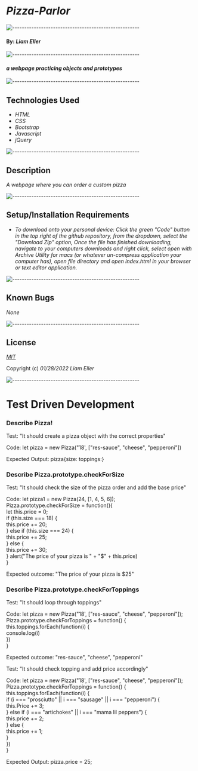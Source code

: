 # _Pizza-Parlor_

![-----------------------------------------------------](https://raw.githubusercontent.com/andreasbm/readme/master/assets/lines/aqua.png)

#### By: _**Liam Eller**_

![-----------------------------------------------------](https://raw.githubusercontent.com/andreasbm/readme/master/assets/lines/aqua.png)

#### _a webpage practicing objects and prototypes_

![-----------------------------------------------------](https://raw.githubusercontent.com/andreasbm/readme/master/assets/lines/aqua.png)

## Technologies Used

* _HTML_
* _CSS_
* _Bootstrap_
* _Javascript_
* _jQuery_

![-----------------------------------------------------](https://raw.githubusercontent.com/andreasbm/readme/master/assets/lines/aqua.png)

## Description

_A webpage where you can order a custom pizza_

![-----------------------------------------------------](https://raw.githubusercontent.com/andreasbm/readme/master/assets/lines/aqua.png)

## Setup/Installation Requirements

* _To download onto your personal device: Click the green "Code" button in the top right of the github repository, from the dropdown, select the "Download Zip" option, Once the file has finished downloading, navigate to your computers downloads and right click, select open with Archive Utility for macs (or whatever un-compress application your computer has), open file directory and open index.html in your browser or text editor application._

![-----------------------------------------------------](https://raw.githubusercontent.com/andreasbm/readme/master/assets/lines/aqua.png)

## Known Bugs

_None_

![-----------------------------------------------------](https://raw.githubusercontent.com/andreasbm/readme/master/assets/lines/aqua.png)

## License

_[MIT](https://opensource.org/licenses/MIT)_  
  
Copyright (c) _01/28/2022_ _Liam Eller_  

![-----------------------------------------------------](https://raw.githubusercontent.com/andreasbm/readme/master/assets/lines/aqua.png)
  
# Test Driven Development
  
  
### Describe Pizza! 
  

Test: "It should create a pizza object with the correct properties"

Code: let pizza = new Pizza("18', ["res-sauce", "cheese", "pepperoni"])

Expected Output: pizza{size: toppings:}
  
  
### Describe Pizza.prototype.checkForSize   
  
Test: "It should check the size of the pizza order and add the base price"  
  
Code: let pizza1 = new Pizza(24, [1, 4, 5, 6]);  
  Pizza.prototype.checkForSize = function(){  
    let this.price = 0;  
    if (this.size === 18) {  
      this.price += 20;  
    } else if (this.size === 24) {  
      this.price += 25;  
    } else {  
    this.price += 30;  
    }
    alert("The price of your pizza is " + "$" + this.price)  
  }  
    
Expected outcome: "The price of your pizza is $25" 
  
  
### Describe Pizza.prototype.checkForToppings  
  
  
Test: "It should loop through toppings"  
  
Code: let pizza = new Pizza("18', ["res-sauce", "cheese", "pepperoni"]);   
  Pizza.prototype.checkForToppings = function() {  
    this.toppings.forEach(function(i) {  
      console.log(i)  
    })  
  }  
   
Expected outcome: "res-sauce", "cheese", "pepperoni"   
  
  
Test: "It should check topping and add price accordingly"  
  
Code: let pizza = new Pizza("18', ["res-sauce", "cheese", "pepperoni"]);    
  Pizza.prototype.checkForToppings = function() {  
    this.toppings.forEach(function(i) {  
      if (i === "prosciutto" || i === "sausage" || i === "pepperoni") {  
        this.Price += 3;  
      } else if (i === "artichokes" || i === "mama lil peppers") {  
        this.price += 2;  
      } else {  
        this.price += 1;  
      }  
    })  
  }  
  
Expected Output: pizza.price = 25;  
